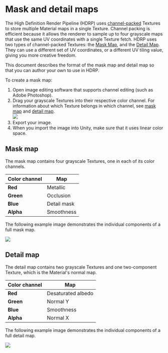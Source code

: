 # Mask and detail maps

The High Definition Render Pipeline (HDRP) uses [channel-packed](Glossary.md#ChannelPacking) Textures to store multiple Material maps in a single Texture. Channel packing is efficient because it allows the renderer to sample up to four grayscale maps that use the same UV coordinates with a single Texture fetch. HDRP uses two types of channel-packed Textures: the [Mask Map](#MaskMap), and the [Detail Map](#DetailMap). They can use a different set of UV coordinates, or a different UV tiling value, giving you more creative freedom.

This document describes the format of the mask map and detail map so that you can author your own to use in HDRP. 

To create a mask map:

1. Open image editing software that supports channel editing (such as Adobe Photoshop).
2. Drag your grayscale Textures into their respective color channel. For information about which Texture belongs in which channel, see [mask map](#MaskMap) and [detail map](#DetailMap).<br />![](Images/MaskMapAndDetailMap1.png)
3. Export your image.
4. When you import the image into Unity, make sure that it uses linear color space.

<a name="MaskMap"></a>

## Mask map

The mask map contains four grayscale Textures, one in each of its color channels.

| **Color channel** | **Map**     |
| ----------------- | ----------- |
| **Red**           | Metallic    |
| **Green**         | Occlusion   |
| **Blue**          | Detail mask |
| **Alpha**         | Smoothness  |

The following example image demonstrates the individual components of a full mask map.

![](Images/MaskMapAndDetailMap2.png)

<a name="DetailMap"></a>

## Detail map

The detail map contains two grayscale Textures and one two-component Texture, which is the Material's normal map.

| **Color channel** | **Map**            |
| ----------------- | ------------------ |
| **Red**           | Desaturated albedo |
| **Green**         | Normal Y           |
| **Blue**          | Smoothness         |
| **Alpha**         | Normal X           |

The following example image demonstrates the individual components of a full detail map.

![](Images/MaskMapAndDetailMap3.png)

